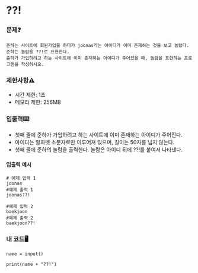 # ??!

### 문제❓
```
준하는 사이트에 회원가입을 하다가 joonas라는 아이디가 이미 존재하는 것을 보고 놀랐다. 
준하는 놀람을 ??!로 표현한다. 
준하가 가입하려고 하는 사이트에 이미 존재하는 아이디가 주어졌을 때, 놀람을 표현하는 프로그램을 작성하시오.
```

### 제한사항⚠️
* 시간 제한: 1초  
* 메모리 제한: 256MB

### 입출력⌨️
* 첫째 줄에 준하가 가입하려고 하는 사이트에 이미 존재하는 아이디가 주어진다. 
* 아이디는 알파벳 소문자로만 이루어져 있으며, 길이는 50자를 넘지 않는다.
* 첫째 줄에 준하의 놀람을 출력한다. 놀람은 아이디 뒤에 ??!를 붙여서 나타낸다.
#### 입출력 예시
```
# 예제 입력 1 
joonas
#예제 출력 1 
joonas??!

#예제 입력 2 
baekjoon
#예제 출력 2 
baekjoon??!
```

### 내 코드🖥️
```
name = input()

print(name + "??!")
```
